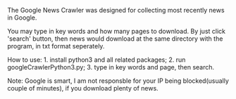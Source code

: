 The Google News Crawler was designed for collecting most recently news in Google. 

You may type in key words and how many pages to download. By just click 'search' button, then news would download at the same directory with the program, in txt format seperately.

How to use: 1. install python3 and all related packages;
            2. run googleCrawlerPython3.py;
            3. type in key words and page, then search.

Note: Google is smart, I am not responsble for your IP being blocked(usually couple of minutes), if you download plenty of news.